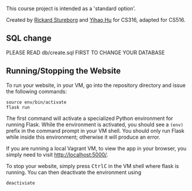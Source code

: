 This course project is intended as a 'standard option'.

Created by [Rickard Stureborg](http://www.rickard.stureborg.com) and [Yihao Hu](https://www.linkedin.com/in/yihaoh/) for CS316, adapted for CS516.

## SQL change
PLEASE READ db/create.sql FIRST TO CHANGE YOUR DATABASE

## Running/Stopping the Website

To run your website, in your VM, go into the repository directory and issue the following commands:
```
source env/bin/activate
flask run
```
The first command will activate a specialized Python environment for running Flask.
While the environment is activated, you should see a `(env)` prefix in the command prompt in your VM shell.
You should only run Flask while inside this environment; otherwise it will produce an error.

If you are running a local Vagrant VM, to view the app in your browser, you simply need to visit [http://localhost:5000/](http://localhost:5000/).

To stop your website, simply press <kbd>Ctrl</kbd><kbd>C</kbd> in the VM shell where flask is running.
You can then deactivate the environment using
```
deactiviate
```


